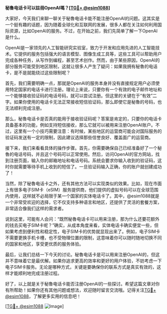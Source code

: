 **秘魯电话卡可以註冊OpenAI嗎？[[TG💪+ @esim1088](https://t.me/s/esim1088)]**

大家好，今天我们来聊一聊关于秘魯电话卡能不能注册OpenAI的问题。这其实是一个挺有趣的话题，因为随着全球化和互联网的发展，很多人都在关注如何利用国际资源，比如OpenAI的服务。不过，在开始之前，我们先简单了解一下OpenAI是什么。

OpenAI是一家领先的人工智能研究实验室，致力于开发和应用先进的人工智能技术。它提供的服务包括强大的语言模型、图像生成工具等，这些工具可以帮助用户完成各种任务，从写作到编程，甚至艺术创作。然而，由于某些原因，OpenAI的部分服务可能受到地区限制，这就让很多人产生了疑问：如果我拥有秘魯的电话卡，是不是就能绕过这些限制呢？

首先，我们需要明确一点，那就是OpenAI的服务本身并没有直接规定用户必须使用特定国家的电话卡进行注册。理论上来说，只要你有一个有效的电子邮件地址和一个能够接收验证码的电话号码，就可以尝试注册。但这里的关键在于“有效”二字。如果你使用的电话卡无法正常接收短信验证码，那么即使它是秘魯的号码，也无法顺利完成注册。

那么，秘魯电话卡是否真的能用于接收验证码呢？答案是肯定的，只要你的电话卡具备基本的功能，例如支持短信接收，那么它就可以被用来注册OpenAI账户。不过，这里有一个小技巧需要注意：有时候，某些地区的运营商可能会对国际服务的验证码发送有一定的限制，因此建议选择那些信誉良好、覆盖面广的运营商。

接下来，我们来看看具体的操作步骤。首先，你需要确保自己已经准备好了一个秘魯的电话号码，并且这个号码可以正常使用。然后，访问OpenAI的官方网站，找到注册页面，输入你的邮箱地址和电话号码。系统会要求你输入收到的验证码，这时你就需要等待手机上收到的短信了。一旦验证码输入正确，你的账户就创建成功了！

当然，除了秘魯电话卡之外，还有其他方法可以实现类似的效果。比如，现在市面上有很多电子SIM卡（eSIM）服务提供商，他们提供的虚拟号码可以在全球范围内使用，这样就不必局限于某一个国家的实体电话卡了。其中，@esim1088就是一个非常受欢迎的选择，它不仅支持多种语言和地区，还提供了灵活的套餐方案，非常适合像我们这样的需求者。

说到这里，可能有人会问：“既然秘魯电话卡可以用来注册，那为什么还要花额外的钱去买电子SIM卡呢？”确实，从成本角度来看，实体电话卡确实便宜一些，但如果考虑到便利性和稳定性，电子SIM卡的优势就显现出来了。例如，电子SIM卡不需要更换手机卡槽，也不受物理位置的限制，这意味着你可以随时随地切换不同的国家和地区，享受更优质的服务体验。

最后，让我们总结一下今天的讨论。秘魯电话卡是可以用来注册OpenAI的，但这并不意味着它是最优解。如果你追求更高的效率和更好的用户体验，不妨考虑一下电子SIM卡服务。无论是哪种方式，关键是要确保你的联系方式是真实有效的，这样才能顺利地完成注册过程。

好了，以上就是关于秘魯电话卡能否注册OpenAI的一些探讨。希望这篇文章对你有所帮助！如果你还有其他问题或想法，欢迎随时留言交流哦。记得关注[TG💪+ @esim1088](https://t.me/s/esim1088)，了解更多实用的信息吧！

[[TG💪+ @esim1088](https://t.me/s/esim1088) ![Image](https://i.postimg.cc/4NQfJmqS/Snipaste-2025-05-13-00-14-12.png)]